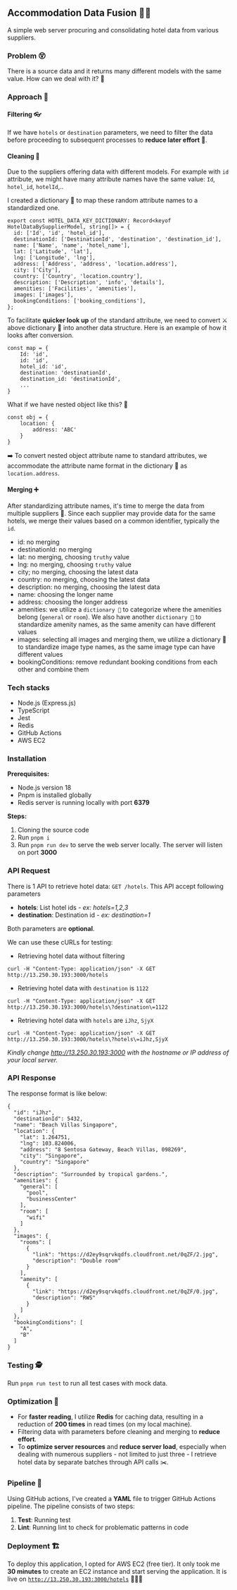 ## Accommodation Data Fusion 🤝🤝

A simple web server procuring and consolidating hotel data from various suppliers.

### Problem 😵

There is a source data and it returns many different models with the same value. How can we deal with it? 🤔

### Approach 🚀

#### Filtering 👓

If we have `hotels` or `destination` parameters, we need to filter the data before proceeding to subsequent processes to **reduce later effort** 💪.

#### Cleaning 🧹

Due to the suppliers offering data with different models. For example with `id` attribute, we might have many attribute names have the same value: `Id`, `hotel_id`, `hotelId`,..

I created a dictionary 📘 to map these random attribute names to a standardized one.

```
export const HOTEL_DATA_KEY_DICTIONARY: Record<keyof HotelDataBySupplierModel, string[]> = {
  id: ['Id', 'id', 'hotel_id'],
  destinationId: ['DestinationId', 'destination', 'destination_id'],
  name: ['Name', 'name', 'hotel_name'],
  lat: ['Latitude', 'lat'],
  lng: ['Longitude', 'lng'],
  address: ['Address', 'address', 'location.address'],
  city: ['City'],
  country: ['Country', 'location.country'],
  description: ['Description', 'info', 'details'],
  amenities: ['Facilities', 'amenities'],
  images: ['images'],
  bookingConditions: ['booking_conditions'],
};
```

To facilitate **quicker look up** of the standard attribute, we need to convert ⚔️ above dictionary 📘 into another data structure. Here is an example of how it looks after conversion.

```
const map = {
    Id: 'id',
    id: 'id',
    hotel_id: 'id',
    destination: 'destinationId',
    destination_id: 'destinationId',
    ...
}
```

What if we have nested object like this? 🤔

```
const obj = {
    location: {
        address: 'ABC'
    }
}
```

➡️ To convert nested object attribute name to standard attributes, we accommodate the attribute name format in the dictionary 📘 as `location.address`.


#### Merging ➕

After standardizing attribute names, it's time to merge the data from multiple suppliers 🎉. Since each supplier may provide data for the same hotels, we merge their values based on a common identifier, typically the `id`.

- id: no merging
- destinationId: no merging
- lat: no merging, choosing `truthy` value
- lng: no merging, choosing `truthy` value
- city; no merging, choosing the latest data
- country: no merging, choosing the latest data
- description: no merging, choosing the latest data
- name: choosing the longer name
- address: choosing the longer address
- amenities: we utilize a `dictionary 📘` to categorize where the amenities belong (`general` or `room`). We also have another `dictionary 📘` to standardize amenity names, as the same amenity can have different values
- images: selecting all images and merging them, we utilize a dictionary 📘 to standardize image type names, as the same image type can have different values
- bookingConditions: remove redundant booking conditions from each other and combine them

### Tech stacks

- Node.js (Express.js)
- TypeScript
- Jest
- Redis
- GitHub Actions
- AWS EC2

### Installation

**Prerequisites:**
- Node.js version 18
- Pnpm is installed globally
- Redis server is running locally with port **6379**

**Steps:**
1. Cloning the source code
2. Run `pnpm i`
3. Run `pnpm run dev` to serve the web server locally. The server will listen on port **3000**

### API Request

There is 1 API to retrieve hotel data: `GET /hotels`. This API accept following parameters
- **hotels**: List hotel ids - *ex: hotels=1,2,3*
- **destination**: Destination id - *ex: destination=1*

Both parameters are **optional**.

We can use these cURLs for testing:

- Retrieving hotel data without filtering 
```
curl -H "Content-Type: application/json" -X GET http://13.250.30.193:3000/hotels
```

- Retrieving hotel data with `destination` is `1122`
```
curl -H "Content-Type: application/json" -X GET http://13.250.30.193:3000/hotels\?destination\=1122
```

- Retrieving hotel data with `hotels` are `iJhz`, `SjyX`
```
curl -H "Content-Type: application/json" -X GET http://13.250.30.193:3000/hotels\?hotels\=iJhz,SjyX
```

*Kindly change http://13.250.30.193:3000 with the hostname or IP address of your local server.*

### API Response

The response format is like below:

```
{
  "id": "iJhz",
  "destinationId": 5432,
  "name": "Beach Villas Singapore",
  "location": {
    "lat": 1.264751,
    "lng": 103.824006,
    "address": "8 Sentosa Gateway, Beach Villas, 098269",
    "city": "Singapore",
    "country": "Singapore"
  },
  "description": "Surrounded by tropical gardens.",
  "amenities": {
    "general": [
      "pool",
      "businessCenter"
    ],
    "room": [
      "wifi"
    ]
  },
  "images": {
    "rooms": [
      {
        "link": "https://d2ey9sqrvkqdfs.cloudfront.net/0qZF/2.jpg",
        "description": "Double room"
      }
    ],
    "amenity": [
      {
        "link": "https://d2ey9sqrvkqdfs.cloudfront.net/0qZF/0.jpg",
        "description": "RWS"
      }
    ]
  },
  "bookingConditions": [
    "A",
    "B"
  ]
}
```

### Testing 🕵️
Run `pnpm run test` to run all test cases with mock data.

### Optimization 🚀
- For **faster reading**, I utilize **Redis** for caching data, resulting in a reduction of **200 times** in read times (on my local machine).
- Filtering data with parameters before cleaning and merging to **reduce effort**.
- To **optimize server resources** and **reduce server load**, especially when dealing with numerous suppliers - not limited to just three - I retrieve hotel data by separate batches through API calls ✂️.

### Pipeline 🪈
Using GitHub actions, I've created a **YAML** file to trigger GitHub Actions pipeline. The pipeline consists of two steps:
1. **Test**: Running test
2. **Lint**: Running lint to check for problematic patterns in code

### Deployment 🏗️
To deploy this application, I opted for AWS EC2 (free tier). It only took me **30 minutes** to create an EC2 instance and start serving the application. It is live on [`http://13.250.30.193:3000/hotels`](http://13.250.30.193:3000/hotels) 🚀🚀🚀

